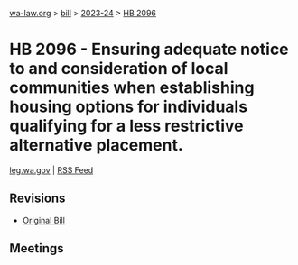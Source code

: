 [wa-law.org](/) > [bill](/bill/) > [2023-24](/bill/2023-24/) > [HB 2096](/bill/2023-24/hb/2096/)

# HB 2096 - Ensuring adequate notice to and consideration of local communities when establishing housing options for individuals qualifying for a less restrictive alternative placement.
[leg.wa.gov](https://app.leg.wa.gov/billsummary?BillNumber=2096&Year=2023&Initiative=false) | [RSS Feed](./rss.xml)

## Revisions
* [Original Bill](1/)

## Meetings